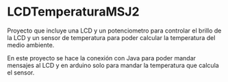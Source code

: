 # LCDTemperaturaMSJ2

Proyecto que incluye una LCD y un potenciometro para controlar el brillo de la
LCD y un sensor de temperatura para poder calcular la temperatura del medio ambiente.

En este proyecto se hace la conexión con Java para poder mandar mensajes al LCD y en
arduino solo para mandar la temperatura que calcula el sensor.
